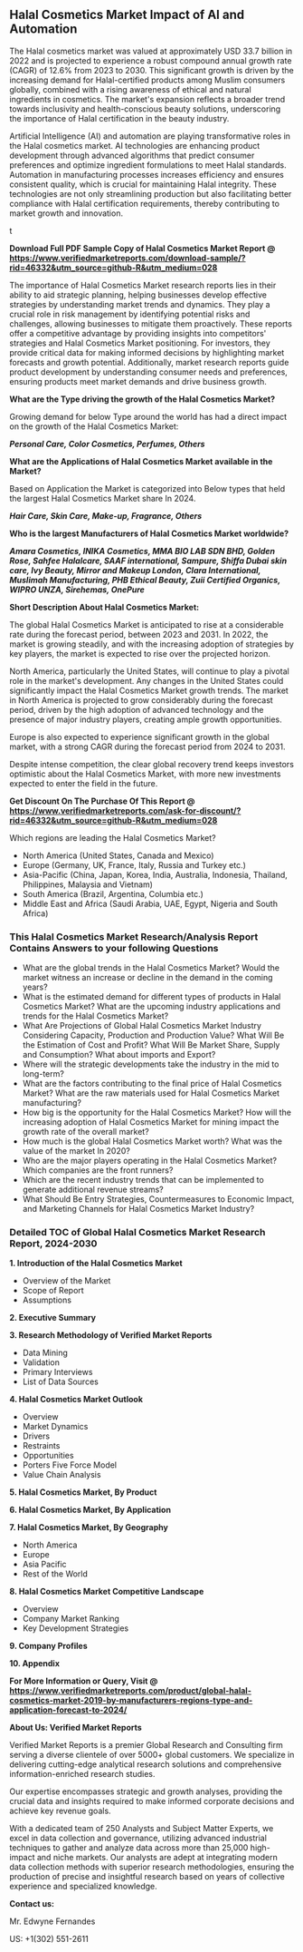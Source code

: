 <h2>Halal Cosmetics Market Impact of AI and Automation</h2><p>The Halal cosmetics market was valued at approximately USD 33.7 billion in 2022 and is projected to experience a robust compound annual growth rate (CAGR) of 12.6% from 2023 to 2030. This significant growth is driven by the increasing demand for Halal-certified products among Muslim consumers globally, combined with a rising awareness of ethical and natural ingredients in cosmetics. The market's expansion reflects a broader trend towards inclusivity and health-conscious beauty solutions, underscoring the importance of Halal certification in the beauty industry.</p><p>Artificial Intelligence (AI) and automation are playing transformative roles in the Halal cosmetics market. AI technologies are enhancing product development through advanced algorithms that predict consumer preferences and optimize ingredient formulations to meet Halal standards. Automation in manufacturing processes increases efficiency and ensures consistent quality, which is crucial for maintaining Halal integrity. These technologies are not only streamlining production but also facilitating better compliance with Halal certification requirements, thereby contributing to market growth and innovation.</p>t</p><p id="" class=""><strong>Download Full PDF Sample Copy of Halal Cosmetics Market Report @ <a href="https://www.verifiedmarketreports.com/download-sample/?rid=46332&utm_source=github-R&utm_medium=028" target="_blank">https://www.verifiedmarketreports.com/download-sample/?rid=46332&utm_source=github-R&utm_medium=028</a></strong></p><p>The importance of&nbsp;Halal Cosmetics Market research reports lies in their ability to aid strategic planning, helping businesses develop effective strategies by understanding market trends and dynamics. They play a crucial role in risk management by identifying potential risks and challenges, allowing businesses to mitigate them proactively. These reports offer a competitive advantage by providing insights into competitors' strategies and Halal Cosmetics Market positioning. For investors, they provide critical data for making informed decisions by highlighting market forecasts and growth potential. Additionally, market research reports guide product development by understanding consumer needs and preferences, ensuring products meet market demands and drive business growth.</p><p><strong>What are the&nbsp;Type driving the growth of the Halal Cosmetics Market?</strong></p><p id="" class="">Growing demand for below Type around the world has had a direct impact on the growth of the Halal Cosmetics Market:</p><em><strong>Personal Care, Color Cosmetics, Perfumes, Others</strong></em></p><strong>What are the&nbsp;Applications&nbsp;of Halal Cosmetics Market available in the Market?</strong></p><p id="" class="">Based on Application the Market is categorized into Below types that held the largest Halal Cosmetics Market share In 2024.</p><em><strong>Hair Care, Skin Care, Make-up, Fragrance, Others</strong></em></p><strong>Who is the largest Manufacturers of Halal Cosmetics Market worldwide?</strong></p><p><em><strong>Amara Cosmetics, INIKA Cosmetics, MMA BIO LAB SDN BHD, Golden Rose, Sahfee Halalcare, SAAF international, Sampure, Shiffa Dubai skin care, Ivy Beauty, Mirror and Makeup London, Clara International, Muslimah Manufacturing, PHB Ethical Beauty, Zuii Certified Organics, WIPRO UNZA, Sirehemas, OnePure</strong></em></p><p id="" class=""><strong>Short Description About Halal Cosmetics Market:</strong></p><p>The global Halal Cosmetics Market is anticipated to rise at a considerable rate during the forecast period, between 2023 and 2031. In 2022, the market is growing steadily, and with the increasing adoption of strategies by key players, the market is expected to rise over the projected horizon.</p><p>North America, particularly the United States, will continue to play a pivotal role in the market's development. Any changes in the United States could significantly impact the Halal Cosmetics Market growth trends. The market in North America is projected to grow considerably during the forecast period, driven by the high adoption of advanced technology and the presence of major industry players, creating ample growth opportunities.</p><p>Europe is also expected to experience significant growth in the global market, with a strong CAGR during the forecast period from 2024 to 2031.</p><p>Despite intense competition, the clear global recovery trend keeps investors optimistic about the Halal Cosmetics Market, with more new investments expected to enter the field in the future.</p><p id="" class=""><strong>Get Discount On The Purchase Of This Report @ <a href="https://www.verifiedmarketreports.com/ask-for-discount/?rid=46332&utm_source=github-R&utm_medium=028" target="_blank">https://www.verifiedmarketreports.com/ask-for-discount/?rid=46332&utm_source=github-R&utm_medium=028</a></strong></p>Which regions are leading the Halal Cosmetics Market?</p><ul><li>North America (United States, Canada and Mexico)</li><li>Europe (Germany, UK, France, Italy, Russia and Turkey etc.)</li><li>Asia-Pacific (China, Japan, Korea, India, Australia, Indonesia, Thailand, Philippines, Malaysia and Vietnam)</li><li>South America (Brazil, Argentina, Columbia etc.)</li><li>Middle East and Africa (Saudi Arabia, UAE, Egypt, Nigeria and South Africa)</li></ul><h3 id="" class="">This Halal Cosmetics Market Research/Analysis Report Contains Answers to your following Questions</h3><ul><li>What are the global trends in the Halal Cosmetics Market? Would the market witness an increase or decline in the demand in the coming years?</li><li>What is the estimated demand for different types of products in Halal Cosmetics Market? What are the upcoming industry applications and trends for the Halal Cosmetics Market?</li><li>What Are Projections of Global Halal Cosmetics Market Industry Considering Capacity, Production and Production Value? What Will Be the Estimation of Cost and Profit? What Will Be Market Share, Supply and Consumption? What about imports and Export?</li><li>Where will the strategic developments take the industry in the mid to long-term?</li><li>What are the factors contributing to the final price of Halal Cosmetics Market? What are the raw materials used for Halal Cosmetics Market manufacturing?</li><li>How big is the opportunity for the Halal Cosmetics Market? How will the increasing adoption of Halal Cosmetics Market for mining impact the growth rate of the overall market?</li><li>How much is the global Halal Cosmetics Market worth? What was the value of the market In 2020?</li><li>Who are the major players operating in the Halal Cosmetics Market? Which companies are the front runners?</li><li>Which are the recent industry trends that can be implemented to generate additional revenue streams?</li><li>What Should Be Entry Strategies, Countermeasures to Economic Impact, and Marketing Channels for Halal Cosmetics Market Industry?</li></ul><h3 id="" class="">Detailed TOC of Global Halal Cosmetics Market Research Report, 2024-2030</h3><p id="" class=""><strong>1. Introduction of the Halal Cosmetics Market</strong></p><ul><li>Overview of the Market</li><li>Scope of Report</li><li>Assumptions</li></ul><p id="" class=""><strong>2. Executive Summary</strong></p><p id="" class=""><strong>3. Research Methodology of Verified Market Reports</strong></p><ul><li>Data Mining</li><li>Validation</li><li>Primary Interviews</li><li>List of Data Sources</li></ul><p id="" class=""><strong>4. Halal Cosmetics Market Outlook</strong></p><ul><li>Overview</li><li>Market Dynamics</li><li>Drivers</li><li>Restraints</li><li>Opportunities</li><li>Porters Five Force Model</li><li>Value Chain Analysis</li></ul><p id="" class=""><strong>5. Halal Cosmetics Market, By Product</strong></p><p id="" class=""><strong>6. Halal Cosmetics Market, By Application</strong></p><p id="" class=""><strong>7. Halal Cosmetics Market, By Geography</strong></p><ul><li>North America</li><li>Europe</li><li>Asia Pacific</li><li>Rest of the World</li></ul><p id="" class=""><strong>8. Halal Cosmetics Market Competitive Landscape</strong></p><ul><li>Overview</li><li>Company Market Ranking</li><li>Key Development Strategies</li></ul><p id="" class=""><strong>9. Company Profiles</strong></p><p id="" class=""><strong>10. Appendix</strong></p><p id="" class=""><strong>For More Information or Query, Visit @ <a href="https://www.verifiedmarketreports.com/product/global-halal-cosmetics-market-2019-by-manufacturers-regions-type-and-application-forecast-to-2024/" target="_blank">https://www.verifiedmarketreports.com/product/global-halal-cosmetics-market-2019-by-manufacturers-regions-type-and-application-forecast-to-2024/</a></strong></p><p id="" class=""><strong>About Us: Verified Market Reports</strong></p><p id="" class="">Verified Market Reports is a premier Global Research and Consulting firm serving a diverse clientele of over 5000+ global customers. We specialize in delivering cutting-edge analytical research solutions and comprehensive information-enriched research studies.</p><p id="" class="">Our expertise encompasses strategic and growth analyses, providing the crucial data and insights required to make informed corporate decisions and achieve key revenue goals.</p><p id="" class="">With a dedicated team of 250 Analysts and Subject Matter Experts, we excel in data collection and governance, utilizing advanced industrial techniques to gather and analyze data across more than 25,000 high-impact and niche markets. Our analysts are adept at integrating modern data collection methods with superior research methodologies, ensuring the production of precise and insightful research based on years of collective experience and specialized knowledge.</p><p id="" class=""><strong>Contact us:</strong></p><p id="" class="">Mr. Edwyne Fernandes</p><p id="" class="">US: +1(302) 551-2611</p>